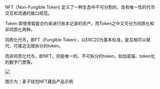 NFT（Non-Fungible Token) 定义了一种生态中不可分割的、具有唯一性的代币交互和流通的接口规范。

Token 即使用智能合约来进行账本记录的资产，而Token之中又可分为同质化和非同质化两种。

同质化代币，即FT（Fungible Token），以ERC20为基本标准，是互相可以替代、可接近无限拆分的token。

而非同质化代币，即NFT，则是唯一的、不可拆分的token，如加密猫、token化的数字门票等。

![](/nft_docs/images/71E79CC163FDAF7243D1EA1A456B5BC8.jpg)

图示为：麦子钱包NFT藏品产品示例